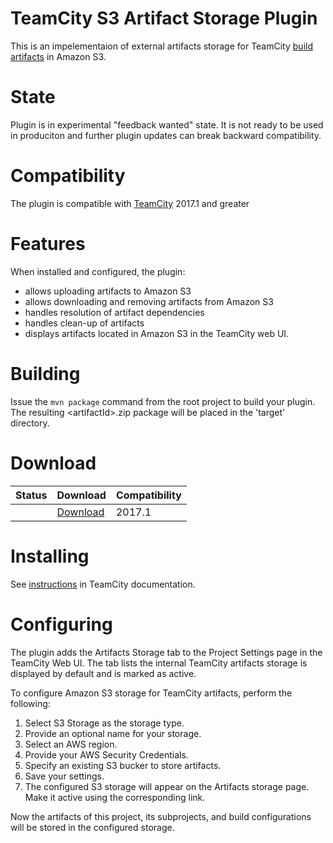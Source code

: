 # TeamCity S3 Artifact Storage Plugin

This is an impelementaion of external artifacts storage for TeamCity [build artifacts](https://confluence.jetbrains.com/display/TCDL/Build+Artifact) in Amazon S3.

# State

Plugin is in experimental "feedback wanted" state. It is not ready to be used in produciton and further plugin updates can break backward compatibility.

# Compatibility

The plugin is compatible with [TeamCity](https://www.jetbrains.com/teamcity/download/) 2017.1 and greater

# Features

When installed and configured, the plugin:
* allows uploading artifacts to Amazon S3
* allows downloading and removing artifacts from Amazon S3
* handles resolution of artifact dependencies
* handles clean-up of artifacts 
* displays artifacts located in Amazon S3 in the TeamCity web UI.

# Building 
 Issue the `mvn package` command from the root project to build your plugin. The resulting \<artifactId>.zip package will be placed in the 'target' directory. 

# Download

| Status | Download | Compatibility |
|--------|----------|---------------|
|<a href="https://teamcity.jetbrains.com/viewType.html?buildTypeId=TeamCityPluginsByJetBrains_AwsS3ArtifactStorage_TeamCityTrunk&tab=buildTypeHistoryList&tag=deploy&guest=1"><img src="https://teamcity.jetbrains.com/app/rest/builds/buildType:(id:TeamCityPluginsByJetBrains_AwsS3ArtifactStorage_TeamCityTrunk),tag:deploy/statusIcon.svg" alt=""/></a>|[Download](https://teamcity.jetbrains.com/guestAuth/app/rest/builds/buildType:TeamCityPluginsByJetBrains_AwsS3ArtifactStorage_TeamCityTrunk,tags:deploy/artifacts/content/s3-artifact-storage.zip)| 2017.1 |


# Installing

See [instructions](https://confluence.jetbrains.com/display/TCD10/Installing+Additional+Plugins) in TeamCity documentation.

# Configuring 

The plugin adds the Artifacts Storage tab to the Project Settings page in the TeamCity Web UI. 
The tab lists the internal TeamCity artifacts storage is displayed by default and is marked as active.

To configure Amazon S3 storage for TeamCity artifacts, perform the following:
1. Select S3 Storage as the storage type.
2. Provide an optional name for your storage.
3. Select an AWS region.
4. Provide your AWS Security Credentials.
5. Specify an existing S3 bucker to store artifacts.
6. Save your settings.
7. The configured S3 storage will appear on the Artifacts storage page. Make it active using the corresponding link.

Now the artifacts of this project, its subprojects, and build configurations will be stored in the configured storage.
